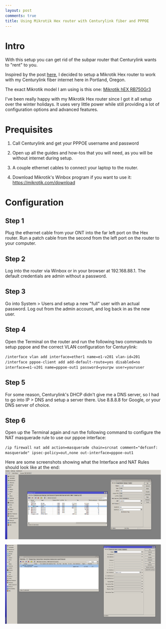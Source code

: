 ```yaml
---
layout: post
comments: true
title: Using Mikrotik Hex router with Centurylink fiber and PPPOE
---
```


# Intro

With this setup you can get rid of the subpar router that Centurylink wants to "rent" to you.

Inspired by the post [here](https://kmwoley.com/blog/bypassing-needless-centurylink-wireless-router-on-gigabit-fiber/), I
decided to setup a Mikrotik Hex router to work with my Centurylink fiber internet here in Portland, Oregon.

The exact Mikrotik model I am using is this one: [Mikrotik hEX RB750Gr3](https://amzn.to/2KGcHQI)

I've been really happy with my Mikrotik Hex router since I got it all setup over the winter holidays.
It uses very little power while still providing a lot of configuration options and advanced features.

# Prequisites

1. Call Centurylink and get your PPPOE username and password

2. Open up all the guides and how-tos that you will need, as you will be without internet during setup.

3. A couple ethernet cables to connect your laptop to the router.

4. Download Mikrotik's Winbox program if you want to use it: https://mikrotik.com/download

# Configuration

## Step 1
Plug the ethernet cable from your ONT into the far left port on the Hex router. Run a patch cable from the second from the left port on the router to your computer.

## Step 2
Log into the router via Winbox or in your browser at 192.168.88.1. The default credentials are admin without a password.

## Step 3
Go into System > Users and setup a new "full" user with an actual password. Log out from the admin account, and log back in as
the new user.

## Step 4
Open the Terminal on the router and run the following two commands to setup pppoe and the correct VLAN configuration for Centurylink:

`/interface vlan
add interface=ether1 name=e1-v201 vlan-id=201
/interface pppoe-client
add add-default-route=yes disabled=no interface=e1-v201 name=pppoe-out1 password=yourpw user=youruser
`

## Step 5
For some reason, Centurylink's DHCP didn't give me a DNS server, so I had to go into IP > DNS and setup a server there.
Use 8.8.8.8 for Google, or your DNS server of choice.

## Step 6
Open up the Terminal again and run the following command to configure the NAT masquerade rule to use our pppoe interface:

`/ip firewall nat
add action=masquerade chain=srcnat comment="defconf: masquerade" ipsec-policy=out,none out-interface=pppoe-out1
`

Here are some screenshots showing what the Interface and NAT Rules should look like at the end:
![alt text][interfacelist]

[interfacelist]:/public/interfacelist.png "Interface List"

![alt text][natrules]

[natrules]: /public/natrules.png "NAT Rules"